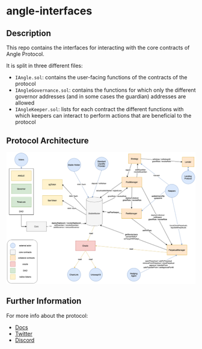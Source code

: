 # angle-interfaces

## Description

This repo contains the interfaces for interacting with the core contracts of Angle Protocol.

It is split in three different files:

- `IAngle.sol`: contains the user-facing functions of the contracts of the protocol
- `IAngleGovernance.sol`: contains the functions for which only the different governor addresses (and in some cases the guardian) addresses are allowed
- `IAngleKeeper.sol`: lists for each contract the different functions with which keepers can interact to perform actions that are beneficial to the protocol

## Protocol Architecture

![Angle Protocol Smart Contract Architecture](./AngleArchitectureSchema.png)

## Further Information

For more info about the protocol:

* [Docs](https://docs.angle.money)
* [Twitter](https://twitter.com/AngleProtocol)
* [Discord](https://discord.gg/9EKFec2MBm)


